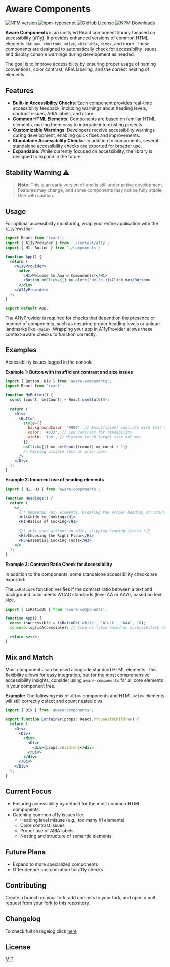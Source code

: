# Aware Components

[![NPM version][npm-image]][npm-url] ![npm-typescript] ![GitHub License](https://img.shields.io/github/license/bpetermann/aware-components) ![NPM Downloads](https://img.shields.io/npm/dm/aware-components)

**Aware Components** is an unstyled React component library focused on accessibility (a11y). It provides enhanced versions of common HTML elements like `<a>`, `<button>`, `<div>`, `<h1>`-`<h6>`, `<img>`, and more. These components are designed to automatically check for accessibility issues and display console warnings during development as needed.

The goal is to improve accessibility by ensuring proper usage of naming conventions, color contrast, ARIA labeling, and the correct nesting of elements.

## Features

- **Built-in Accessibility Checks**: Each component provides real-time accessibility feedback, including warnings about heading levels, contrast issues, ARIA labels, and more.
- **Common HTML Elements**: Components are based on familiar HTML elements, making them easy to integrate into existing projects.
- **Customizable Warnings**: Developers receive accessibility warnings during development, enabling quick fixes and improvements.
- **Standalone Accessibility Checks**: In addition to components, several standalone accessibility checks are exported for broader use.
- **Expandable**: While currently focused on accessibility, the library is designed to expand in the future.

## Stability Warning ⚠️

> **Note**: This is an early version of and is still under active development. Features may change, and some components may not be fully stable. Use with caution.

## Usage

For optimal accessibility monitoring, wrap your entire application with the `A11yProvider`:

```jsx
import React from 'react';
import { A11yProvider } from './context/a11y';
import { H1, Button } from './components';

function App() {
  return (
    <A11yProvider>
      <div>
        <H1>Welcome to Aware Components!</H1>
        <Button onClick={() => alert('Hello')}>Click me</Button>
      </div>
    </A11yProvider>
  );
}

export default App;
```

The A11yProvider is required for checks that depend on the presence or number of components, such as ensuring proper heading levels or unique landmarks like `<main>`. Wrapping your app in A11yProvider allows these context-aware checks to function correctly.

## Examples

Accessibility issues logged in the console

**Example 1: Button with insufficient contrast and size issues**

```jsx
import { Button, Div } from 'aware-components';
import React from 'react';

function MyButton() {
  const [count, setCount] = React.useState(0);

  return (
    <Div>
      <Button
        style={{
          backgroundColor: '#000', // Insufficient contrast with text color
          color: '#333', // Low contrast for readability
          width: '1em', // Minimum touch target size not met
        }}
        onClick={() => setCount((count) => count + 1)}
        // Missing visible text or aria-label
      />
    </Div>
  );
}
```

**Example 2: Incorrect use of heading elements**

```jsx
import { H1, H3 } from 'aware-components';

function Headings() {
  return (
    <>
      {/* Repeated <H1> elements, breaking the proper heading structure */}
      <H1>Guide to Cooking</H1>
      <H1>Basics of Cooking</H1>

      {/* <H3> used without an <H2>, skipping heading levels */}
      <H3>Choosing the Right Flour</H3>
      <H3>Essential Cooking Tools</H3>
    </>
  );
}
```

**Example 3: Contrast Ratio Check for Accessibility**

In addition to the components, some standalone accessibility checks are exported:

The `isRatioOk` function verifies if the contrast ratio between a text and background color meets WCAG standards (level AA or AAA), based on text size.

```jsx
import { isRatioOk } from 'aware-components';

function App() {
  const isAccessible = isRatioOk('white', 'black', 'AAA', 18);
  console.log(isAccessible); // true or false based on accessibility check

  return <></>;
}
```

## Mix and Match

Most components can be used alongside standard HTML elements. This flexibility allows for easy integration, but for the most comprehensive accessibility insights, consider using `aware-components` for all core elements in your component tree.

**Example:** The following mix of `<Div>` components and HTML `<div>` elements will still correctly detect and count nested divs.

```jsx
import { Div } from 'aware-components';

export function Container(props: React.PropsWithChildren) {
  return (
    <Div>
      <Div>
        <div>
          <Div>
            <div>{props.children}</div>
          </Div>
        </div>
      </Div>
    </Div>
  );
}
```

## Current Focus

- Ensuring accessibility by default for the most common HTML components.
- Catching common a11y issues like:
  - Heading level misuse (e.g., too many h1 elements)
  - Color contrast issues
  - Proper use of ARIA labels
  - Nesting and structure of semantic elements

## Future Plans

- Expand to more specialized components
- Offer deeper customization for a11y checks

## Contributing

Create a branch on your fork, add commits to your fork, and open a pull request from your fork to this repository.

## Changelog

To check full changelog click [here](https://github.com/bpetermann/aware-components/blob/main/CHANGELOG.md)

## License

[MIT][github-license-url]

[npm-url]: https://www.npmjs.com/package/aware-components
[npm-image]: https://img.shields.io/npm/v/aware-components
[npm-url]: https://www.npmjs.com/package/aware-components
[npm-image]: https://img.shields.io/npm/v/aware-components
[github-license]: https://img.shields.io/github/license/bpetermann/aware-components.svg
[github-license-url]: https://github.com/bpetermann/aware-components/blob/main/LICENSE
[npm-typescript]: https://img.shields.io/npm/types/aware-components
